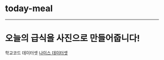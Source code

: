 # today-meal

------

# 오늘의 급식을 사진으로 만들어줍니다!

학교코드 데이터셋
[나이스 데이터셋](https://open.neis.go.kr/portal/data/service/selectServicePage.do?page=1&rows=10&sortColumn=&sortDirection=&infId=OPEN17020190531110010104913&infSeq=1#none)
